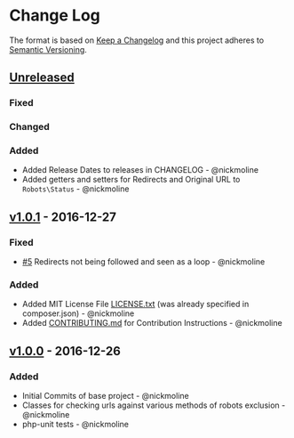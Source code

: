 # Change Log

The format is based on [Keep a Changelog](http://keepachangelog.com/)
and this project adheres to [Semantic Versioning](http://semver.org/).

## [Unreleased]
### Fixed
### Changed
### Added
- Added Release Dates to releases in CHANGELOG - @nickmoline
- Added getters and setters for Redirects and Original URL to `Robots\Status` - @nickmoline

## [v1.0.1] - 2016-12-27
### Fixed
- [#5](https://github.com/nickmoline/robots-checker/issues/5) Redirects not being followed and seen as a loop - @nickmoline
### Added
- Added MIT License File [LICENSE.txt](https://github.com/nickmoline/robots-checker/blob/master/LICENSE.txt) (was already specified in composer.json)  - @nickmoline
- Added [CONTRIBUTING.md](https://github.com/nickmoline/robots-checker/blob/master/CONTRIBUTING.md) for Contribution Instructions  - @nickmoline

## [v1.0.0] - 2016-12-26
### Added
- Initial Commits of base project - @nickmoline
- Classes for checking urls against various methods of robots exclusion - @nickmoline
- php-unit tests - @nickmoline

[Unreleased]: https://github.com/nickmoline/robots-checker
[v1.0.1]: https://github.com/nickmoline/robots-checker/releases/tag/v1.0.1
[v1.0.0]: https://github.com/nickmoline/robots-checker/releases/tag/v1.0.0
